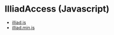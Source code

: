 IlliadAccess (Javascript)
============

- [illiad.js](https://github.com/long0612/IlliadWeb/blob/master/public_html/js/illiad.js)
- [illiad.min.js](https://github.com/long0612/IlliadWeb/blob/master/public_html/js/illiad.min.js)
